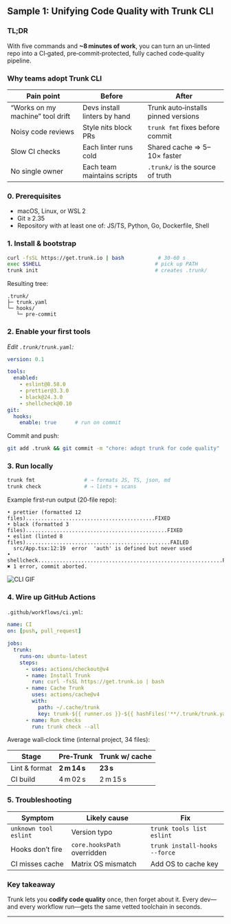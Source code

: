 
## Sample 1: Unifying Code Quality with Trunk CLI

### TL;DR
With five commands and **~8 minutes of work**, you can turn an un‑linted repo into a
CI‑gated, pre‑commit‑protected, fully cached code‑quality pipeline.

### Why teams adopt Trunk CLI
| Pain point | Before | After |
|------------|--------|-------|
| “Works on my machine” tool drift | Devs install linters by hand | Trunk auto‑installs pinned versions |
| Noisy code reviews | Style nits block PRs | `trunk fmt` fixes before commit |
| Slow CI checks | Each linter runs cold | Shared cache ⇒ 5–10× faster |
| No single owner | Each team maintains scripts | `.trunk/` is the source of truth |

### 0. Prerequisites
* macOS, Linux, or WSL 2
* Git ≥ 2.35
* Repository with at least one of: JS/TS, Python, Go, Dockerfile, Shell

### 1. Install & bootstrap

```bash
curl -fsSL https://get.trunk.io | bash           # 30‑60 s
exec $SHELL                                     # pick up PATH
trunk init                                      # creates .trunk/
```

Resulting tree:

```text
.trunk/
├─ trunk.yaml
└─ hooks/
   └─ pre-commit
```

### 2. Enable your first tools
_Edit `.trunk/trunk.yaml`:_

```yaml
version: 0.1

tools:
  enabled:
    - eslint@8.58.0
    - prettier@3.3.0
    - black@24.3.0
    - shellcheck@0.10
git:
  hooks:
    enable: true      # run on commit
```

Commit and push:

```bash
git add .trunk && git commit -m "chore: adopt trunk for code quality"
```

### 3. Run locally

```bash
trunk fmt                # ⇢ formats JS, TS, json, md
trunk check              # ⇢ lints + scans
```

Example first‑run output (20‑file repo):

```text
• prettier (formatted 12 files)..........................................FIXED
• black (formatted 3 files)..............................................FIXED
• eslint (linted 8 files)...............................................FAILED
  src/App.tsx:12:19  error  'auth' is defined but never used
• shellcheck............................................................PASSED
✖ 1 error, commit aborted.
```

![CLI GIF](docs/images/trunk-check.gif)

### 4. Wire up GitHub Actions
`.github/workflows/ci.yml`:

```yaml
name: CI
on: [push, pull_request]

jobs:
  trunk:
    runs-on: ubuntu-latest
    steps:
      - uses: actions/checkout@v4
      - name: Install Trunk
        run: curl -fsSL https://get.trunk.io | bash
      - name: Cache Trunk
        uses: actions/cache@v4
        with:
          path: ~/.cache/trunk
          key: trunk-${{ runner.os }}-${{ hashFiles('**/.trunk/trunk.yaml') }}
      - name: Run checks
        run: trunk check --all
```

Average wall‑clock time (internal project, 34 files):

| Stage | Pre‑Trunk | Trunk w/ cache |
|-------|-----------|----------------|
| Lint & format | **2 m 14 s** | **23 s** |
| CI build | 4 m 02 s | 2 m 15 s |

### 5. Troubleshooting
| Symptom | Likely cause | Fix |
|---------|--------------|-----|
| `unknown tool eslint` | Version typo | `trunk tools list eslint` |
| Hooks don’t fire | `core.hooksPath` overridden | `trunk install-hooks --force` |
| CI misses cache | Matrix OS mismatch | Add OS to cache key |

### Key takeaway
Trunk lets you **codify code quality** once, then forget about it. Every dev—and every
workflow run—gets the same vetted toolchain in seconds.



---
